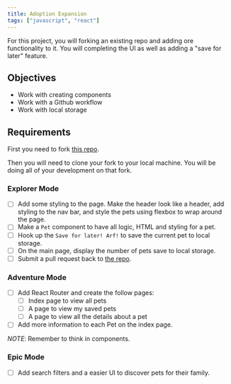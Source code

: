 ```yaml
---
title: Adoption Expansion
tags: ["javascript", "react"]
---
```


For this project, you will forking an existing repo and adding ore functionality
to it. You will completing the UI as well as adding a "save for later" feature.

## Objectives

- Work with creating components
- Work with a Github workflow
- Work with local storage

## Requirements

First you need to fork [this repo](https://github.com/mdewey/puppy-adoption).

Then you will need to clone your fork to your local machine. You will be doing
all of your development on that fork.

### Explorer Mode

- [ ] Add some styling to the page. Make the header look like a header, add
      styling to the nav bar, and style the pets using flexbox to wrap around
      the page.
- [ ] Make a `Pet` component to have all logic, HTML and styling for a pet.
- [ ] Hook up the `Save for later! Arf!` to save the current pet to local
      storage.
- [ ] On the main page, display the number of pets save to local storage.
- [ ] Submit a pull request back to
      [the repo](https://github.com/mdewey/puppy-adoption).

### Adventure Mode

- [ ] Add React Router and create the follow pages:
  - [ ] Index page to view all pets
  - [ ] A page to view my saved pets
  - [ ] A page to view all the details about a pet
- [ ] Add more information to each Pet on the index page.

_NOTE_: Remember to think in components.

### Epic Mode

- [ ] Add search filters and a easier UI to discover pets for their family.
